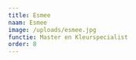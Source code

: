 ```yaml
---
title: Esmee
naam: Esmee
image: /uploads/esmee.jpg
functie: Master en Kleurspecialist
order: 8
---
```




